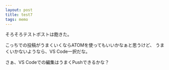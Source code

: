 ```yaml
---
layout: post
title: test7
tags: memo
---
```


そろそろテストポストは飽きた。

こっちでの投稿がうまくいくならATOMを使ってもいいかなぁと思うけど、
うまくいかないようなら、VS Code一択だな。

さぁ、VS Codeでの編集はうまくPushできるかな？
